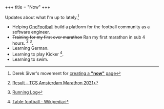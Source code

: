 +++
title = "Now"
+++

Updates about what I'm up to lately.[^1]

- Helping [OneFootball](https://onefootball.com/en/home) build a platform for the football community as a software engineer.
- ~~Training for my first ever marathon~~ Ran my first marathon in sub 4 hours. [^2] [^3].
- Learning German.
- Learning to play Kicker [^4].
- Learning to swim.

[^1]: Derek Siver's movement for [creating a **"now"** page](https://nownownow.com/about)
[^2]: [Result - TCS Amsterdam Marathon 2021](https://results.sporthive.com/events/6853741552290238720/races/479865/bib/9082)
[^3]: [Running Log](https://runnerblues.substack.com/)
[^4]: [Table football - Wikipedia](https://en.wikipedia.org/wiki/Table_football)
